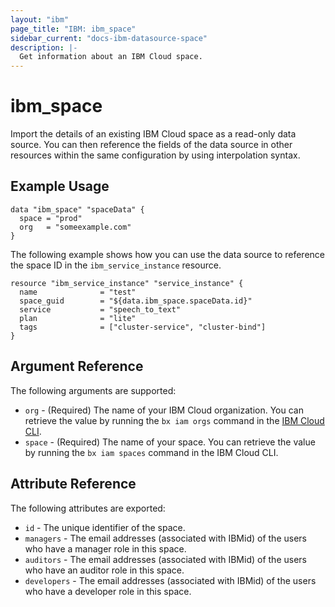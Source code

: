 ```yaml
---
layout: "ibm"
page_title: "IBM: ibm_space"
sidebar_current: "docs-ibm-datasource-space"
description: |-
  Get information about an IBM Cloud space.
---
```


# ibm\_space

Import the details of an existing IBM Cloud space as a read-only data source. You can then reference the fields of the data source in other resources within the same configuration by using interpolation syntax.

## Example Usage

```hcl
data "ibm_space" "spaceData" {
  space = "prod"
  org   = "someexample.com"
}
```

The following example shows how you can use the data source to reference the space ID in the `ibm_service_instance` resource.

```hcl
resource "ibm_service_instance" "service_instance" {
  name              = "test"
  space_guid        = "${data.ibm_space.spaceData.id}"
  service           = "speech_to_text"
  plan              = "lite"
  tags              = ["cluster-service", "cluster-bind"]
}

```

## Argument Reference

The following arguments are supported:

* `org` - (Required) The name of your IBM Cloud organization. You can retrieve the value by running the `bx iam orgs` command in the [IBM Cloud CLI](https://console.bluemix.net/docs/cli/reference/bluemix_cli/get_started.html#getting-started).
* `space` - (Required) The name of your space. You can retrieve the value by running the `bx iam spaces` command in the IBM Cloud CLI.

## Attribute Reference

The following attributes are exported:

* `id` - The unique identifier of the space.  
* `managers` - The email addresses (associated with IBMid) of the users who have a manager role in this space.
* `auditors` - The email addresses (associated with IBMid) of the users who have an auditor role in this space.
* `developers` - The email addresses (associated with IBMid) of the users who have a developer role in this space.
